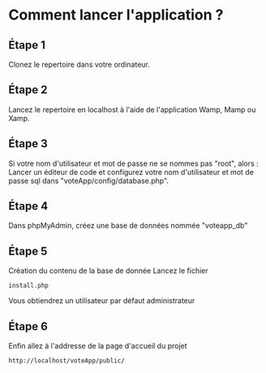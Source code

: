 # Comment lancer l'application ?
## Étape 1
Clonez le repertoire dans votre ordinateur.
## Étape 2
Lancez le repertoire en localhost à l'aide de l'application Wamp, Mamp ou Xamp.
## Étape 3
Si votre nom d'utilisateur et mot de passe ne se nommes pas "root", alors :
Lancer un éditeur de code et configurez votre nom d'utilisateur et mot de passe sql dans "voteApp/config/database.php".
## Étape 4
Dans phpMyAdmin, créez une base de données nommée "voteapp_db"
## Étape 5
Création du contenu de la base de donnée
Lancez le fichier
```
install.php
```
Vous obtiendrez un utilisateur par défaut administrateur
## Étape 6
Enfin allez à l'addresse de la page d'accueil du projet
```
http://localhost/voteApp/public/

```
